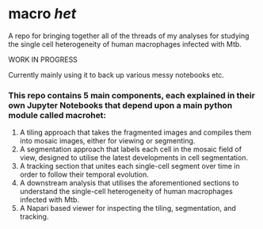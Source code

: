 # macro _het_

A repo for bringing together all of the threads of my analyses for studying the single cell heterogeneity of human macrophages infected with Mtb.

WORK IN PROGRESS

Currently mainly using it to back up various messy notebooks etc.

### This repo contains 5 main components, each explained in their own Jupyter Notebooks that depend upon a main python module called macrohet:

1. A tiling approach that takes the fragmented images and compiles them into mosaic images, either for viewing or segmenting.
2. A segmentation approach that labels each cell in the mosaic field of view, designed to utilise the latest developments in cell segmentation.
3. A tracking section that unites each single-cell segment over time in order to follow their temporal evolution.
4. A downstream analysis that utilises the aforementioned sections to understand the single-cell heterogeneity of human macrophages infected with Mtb.
5. A Napari based viewer for inspecting the tiling, segmentation, and tracking.
